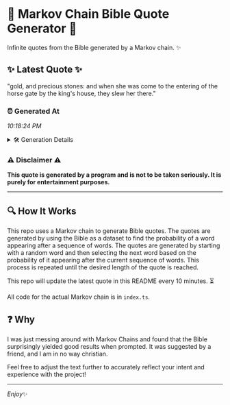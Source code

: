# 📖 Markov Chain Bible Quote Generator 📖

Infinite quotes from the Bible generated by a Markov chain. ✨

## ✨ Latest Quote ✨
"gold, and precious stones: and when she was come to the entering of the horse gate by the king's house, they slew her there."

### ⏰ Generated At
*10:18:24 PM*

<details>
    <summary>🛠️ Generation Details</summary>
    <p>
        <strong>🌱 Seed:</strong> gold,<br>
        <strong>🔄 Iterations:</strong> 23<br>
        <strong>📜 Context History:</strong><br>[ gold, ]: and<br>[ gold,, and ]: precious<br>[ gold,, and, precious ]: stones:<br>[ gold,, and, precious, stones: ]: and<br>[ gold,, and, precious, stones:, and ]: when<br>[ gold,, and, precious, stones:, and, when ]: she<br>[ and, precious, stones:, and, when, she ]: was<br>[ precious, stones:, and, when, she, was ]: come<br>[ stones:, and, when, she, was, come ]: to<br>[ and, when, she, was, come, to ]: the<br>[ when, she, was, come, to, the ]: entering<br>[ she, was, come, to, the, entering ]: of<br>[ was, come, to, the, entering, of ]: the<br>[ come, to, the, entering, of, the ]: horse<br>[ to, the, entering, of, the, horse ]: gate<br>[ the, entering, of, the, horse, gate ]: by<br>[ entering, of, the, horse, gate, by ]: the<br>[ of, the, horse, gate, by, the ]: king's<br>[ the, horse, gate, by, the, king's ]: house,<br>[ horse, gate, by, the, king's, house, ]: they<br>[ gate, by, the, king's, house,, they ]: slew<br>[ by, the, king's, house,, they, slew ]: her<br>[ the, king's, house,, they, slew, her ]: there.<br>
    </p>
</details>

### ⚠️ Disclaimer ⚠️
**This quote is generated by a program and is not to be taken seriously. It is purely for entertainment purposes.**

---

## 🔍 How It Works

This repo uses a Markov chain to generate Bible quotes. The quotes are generated by using the Bible as a dataset to find the probability of a word appearing after a sequence of words. The quotes are generated by starting with a random word and then selecting the next word based on the probability of it appearing after the current sequence of words. This process is repeated until the desired length of the quote is reached.

This repo will update the latest quote in this README every 10 minutes. ⏳

All code for the actual Markov chain is in `index.ts`.

## ❓ Why

I was just messing around with Markov Chains and found that the Bible surprisingly yielded good results when prompted. 
It was suggested by a friend, and I am in no way christian.

Feel free to adjust the text further to accurately reflect your intent and experience with the project!

---

*Enjoy*✨
